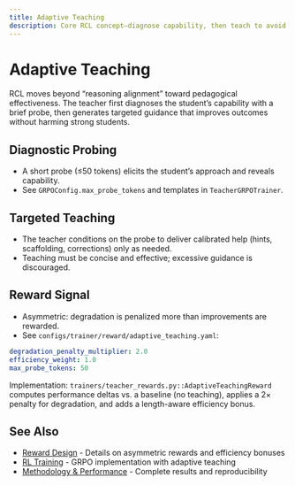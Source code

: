 ```yaml
---
title: Adaptive Teaching
description: Core RCL concept—diagnose capability, then teach to avoid degradation.
---
```


# Adaptive Teaching

RCL moves beyond “reasoning alignment” toward pedagogical effectiveness. The teacher first diagnoses the student’s capability with a brief probe, then generates targeted guidance that improves outcomes without harming strong students.

## Diagnostic Probing

- A short probe (≤50 tokens) elicits the student’s approach and reveals capability.
- See `GRPOConfig.max_probe_tokens` and templates in `TeacherGRPOTrainer`.

## Targeted Teaching

- The teacher conditions on the probe to deliver calibrated help (hints, scaffolding, corrections) only as needed.
- Teaching must be concise and effective; excessive guidance is discouraged.

## Reward Signal

- Asymmetric: degradation is penalized more than improvements are rewarded.
- See `configs/trainer/reward/adaptive_teaching.yaml`:

```yaml
degradation_penalty_multiplier: 2.0
efficiency_weight: 1.0
max_probe_tokens: 50
```

Implementation: `trainers/teacher_rewards.py::AdaptiveTeachingReward` computes performance deltas vs. a baseline (no teaching), applies a 2× penalty for degradation, and adds a length-aware efficiency bonus.

## See Also

- [Reward Design](reward-design.md) - Details on asymmetric rewards and efficiency bonuses
- [RL Training](rl-training.md) - GRPO implementation with adaptive teaching
- [Methodology & Performance](../../README.md#methodology--performance) - Complete results and reproducibility

